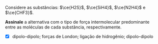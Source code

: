 Considere as substâncias: $\ce{H2S}$, $\ce{SiH4}$, $\ce{N2H4}$ e $\ce{CHF3}$.

**Assinale** a alternativa com o tipo de força intermolecular predominante entre as moléculas de cada substância, respectivamente.

- [x] dipolo-dipolo; forças de London; ligação de hidrogênio; dipolo-dipolo

